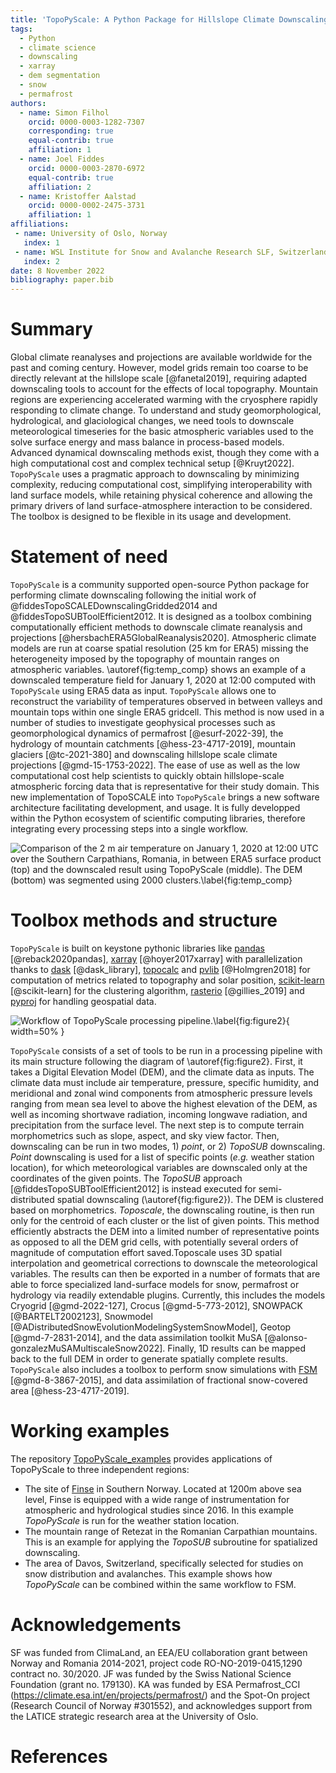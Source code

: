 ```yaml
---
title: 'TopoPyScale: A Python Package for Hillslope Climate Downscaling'
tags:
  - Python
  - climate science
  - downscaling
  - xarray
  - dem segmentation
  - snow
  - permafrost
authors:
  - name: Simon Filhol
    orcid: 0000-0003-1282-7307
    corresponding: true
    equal-contrib: true
    affiliation: 1
  - name: Joel Fiddes
    orcid: 0000-0003-2870-6972
    equal-contrib: true
    affiliation: 2
  - name: Kristoffer Aalstad
    orcid: 0000-0002-2475-3731
    affiliation: 1
affiliations:
 - name: University of Oslo, Norway
   index: 1
 - name: WSL Institute for Snow and Avalanche Research SLF, Switzerland
   index: 2
date: 8 November 2022
bibliography: paper.bib
---
```


# Summary

Global climate reanalyses and projections are available worldwide for the past and coming century. However, model grids remain too coarse to be directly relevant at the hillslope scale [@fanetal2019], requiring adapted downscaling tools to account for the effects of local topography. Mountain regions are experiencing accelerated warming with the cryosphere rapidly responding to climate change. To understand and study geomorphological, hydrological, and glaciological changes, we need tools to downscale meteorological timeseries for the basic atmospheric variables used to the solve surface energy and mass balance in process-based models. Advanced dynamical downscaling methods exist, though they come with a high computational cost and complex technical setup [@Kruyt2022]. `TopoPyScale` uses a pragmatic approach to downscaling by minimizing complexity, reducing computational cost, simplifying interoperability with land surface models, while retaining physical coherence and allowing the primary drivers of land surface-atmosphere interaction to be considered. The toolbox is designed to be flexible in its usage and development. 

# Statement of need

`TopoPyScale` is a community supported open-source Python package for performing climate downscaling following the initial work of @fiddesTopoSCALEDownscalingGridded2014 and @fiddesTopoSUBToolEfficient2012. It is designed as a toolbox combining computationally efficient methods to downscale climate reanalysis and projections [@hersbachERA5GlobalReanalysis2020]. Atmospheric climate models are run at coarse spatial resolution (25 km for ERA5) missing the heterogeneity imposed by the topography of mountain ranges on atmospheric variables. \autoref{fig:temp_comp} shows an example of a downscaled temperature field for January 1, 2020 at 12:00 computed with `TopoPyScale` using ERA5 data as input. `TopoPyScale` allows one to reconstruct the variability of temperatures observed in between valleys and mountain tops within one single ERA5 gridcell. This method is now used in a number of studies to investigate geophysical processes such as geomorphological dynamics of permafrost [@esurf-2022-39], the hydrology of mountain catchments [@hess-23-4717-2019], mountain glaciers [@tc-2021-380] and downscaling hillslope scale climate projections [@gmd-15-1753-2022]. The ease of use as well as the low computational cost help scientists to quickly obtain hillslope-scale atmospheric forcing data that is representative for their study domain. This new implementation of TopoSCALE into `TopoPyScale` brings a new software architecture facilitating development, and usage. It is fully developped within the Python ecosystem of scientific computing libraries, therefore integrating every processing steps into a single workflow.

![Comparison of the 2 m air temperature on January 1, 2020 at 12:00 UTC over the Southern Carpathians, Romania, in between ERA5 surface product (top) and the downscaled result using TopoPyScale (middle). The DEM (bottom) was segmented using 2000 clusters.\label{fig:temp_comp}](temperature_comparison_crop_scaled.jpg)

# Toolbox methods and structure

`TopoPyScale` is built on keystone pythonic libraries like [pandas](https://pandas.pydata.org/) [@reback2020pandas], [xarray](https://docs.xarray.dev/en/stable/) [@hoyer2017xarray] with parallelization thanks to [dask](https://docs.dask.org/en/stable/) [@dask_library], [topocalc](https://github.com/USDA-ARS-NWRC/topocalc) and [pvlib](https://pvlib-python.readthedocs.io/en/stable/index.html) [@Holmgren2018] for computation of metrics related to topography and solar position, [scikit-learn](https://scikit-learn.org/stable/) [@scikit-learn] for the clustering algorithm, [rasterio](https://rasterio.readthedocs.io/en/latest/index.html) [@gillies_2019] and [pyproj](https://pyproj4.github.io/pyproj/stable/) for handling geospatial data.

![Workflow of TopoPyScale processing pipeline.\label{fig:figure2}](figure2.png){ width=50% }

`TopoPyScale` consists of a set of tools to be run in a processing pipeline with its main structure following the diagram of \autoref{fig:figure2}. First, it takes a Digital Elevation Model (DEM), and the climate data as inputs. The climate data must include air temperature, pressure, specific humidity, and meridional and zonal wind components from atmospheric pressure levels ranging from mean sea level to above the highest elevation of the DEM, as well as incoming shortwave radiation, incoming longwave radiation, and precipitation from the surface level. The next step is to compute terrain morphometrics such as slope, aspect, and sky view factor. Then, downscaling can be run in two modes, 1) *point*, or 2) *TopoSUB* downscaling. *Point* downscaling is used for a list of specific points (*e.g.* weather station location), for which meteorological variables are downscaled only at the coordinates of the given points. The *TopoSUB* approach [@fiddesTopoSUBToolEfficient2012] is instead executed for semi-distributed spatial downscaling (\autoref{fig:figure2}). The DEM is clustered based on morphometrics. *Toposcale*, the downscaling routine, is then run only for the centroid of each cluster or the list of given points. This method efficiently abstracts the DEM into a limited number of representative points as opposed to all the DEM grid cells, with potentially several orders of magnitude of computation effort saved.Toposcale uses 3D spatial interpolation and geometrical corrections to downscale the meteorological variables. The results can then be exported in a number of formats that are able to force specialized land-surface models for snow, permafrost or hydrology via readily extendable plugins. Currently, this includes the models Cryogrid [@gmd-2022-127], Crocus [@gmd-5-773-2012], SNOWPACK [@BARTELT2002123], Snowmodel [@ADistributedSnowEvolutionModelingSystemSnowModel], Geotop [@gmd-7-2831-2014], and the data assimilation toolkit MuSA [@alonso-gonzalezMuSAMultiscaleSnow2022]. Finally, 1D results can be mapped back to the full DEM in order to generate spatially complete results. `TopoPyScale` also includes a toolbox to perform snow simulations with [FSM](https://github.com/RichardEssery/FSM) [@gmd-8-3867-2015], and data assimilation of fractional snow-covered area [@hess-23-4717-2019].

# Working examples

The repository [TopoPyScale_examples](https://github.com/ArcticSnow/TopoPyScale_examples) provides applications of TopoPyScale to three independent regions:

- The site of [Finse](https://www.mn.uio.no/geo/english/research/groups/latice/infrastructure/) in Southern Norway. Located at 1200m above sea level, Finse is equipped with a wide range of instrumentation for atmospheric and hydrological studies since 2016. In this example *TopoPyScale* is run for the weather station location.
- The mountain range of Retezat in the Romanian Carpathian mountains. This is an example for applying the *TopoSUB* subroutine for spatialized downscaling.
- The area of Davos, Switzerland, specifically selected for studies on snow distribution and avalanches. This example shows how *TopoPyScale* can be combined within the same workflow to FSM.

# Acknowledgements

SF was funded from ClimaLand, an EEA/EU collaboration grant between Norway and Romania 2014-2021, project code RO-NO-2019-0415,1290 contract no. 30/2020. JF was funded by the Swiss National Science Foundation (grant no. 179130). KA was funded by ESA Permafrost_CCI (https://climate.esa.int/en/projects/permafrost/) and the Spot-On project (Research Council of Norway #301552), and acknowledges support from the LATICE strategic research area at the University of Oslo.


# References
